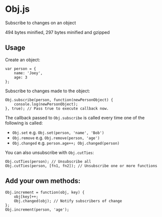 Obj.js
======

Subscribe to changes on an object

494 bytes minified, 297 bytes minified and gzipped


## Usage

Create an object:
```
var person = {
	name: 'Joey',
	age: 3
};
```

Subscribe to changes made to the object:
```
Obj.subscribe(person, function(newPersonObject) {
	console.log(newPersonObject);
}, true); // Pass true to execute callback now.
```

The callback passed to `Obj.subscribe` is called every time one of the following is called:

 - `Obj.set` e.g. `Obj.set(person, 'name', 'Bob')`
 - `Obj.remove` e.g. `Obj.remove(person, 'age')`
 - `Obj.changed` e.g. `person.age++; Obj.changed(person)`

You can also unsubscribe with `Obj.cutTies`:
```
Obj.cutTies(person); // Unsubscribe all
Obj.cutTies(person, [fn1, fn2]); // Unsubscribe one or more functions
```


## Add your own methods:

```
Obj.increment = function(obj, key) {
	obj[key]++;
	Obj.changed(obj); // Notify subscribers of change
};
Obj.increment(person, 'age');
```
